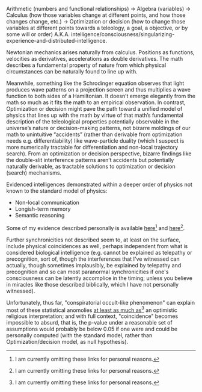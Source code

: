 Arithmetic (numbers and functional relationships) $\rightarrow$ Algebra (variables) $\rightarrow$ Calculus (how those variables change at different points, and how those changes change, etc.) $\rightarrow$ Optimization or decision (how to change those variables at different points towards a teleology, a goal, a objective, or by some will or order) A.K.A. intelligence/consciousness/singularizing-experience-and-distributed-intelligence. 

Newtonian mechanics arises naturally from calculus. Positions as functions, velocities as derivatives, accelerations as double derivatives. The math describes a fundamental property of nature from which physical circumstances can be naturally found to line up with. 

Meanwhile, something like the Schrodinger equation observes that light produces wave patterns on a projection screen and thus multiplies a wave function to both sides of a Hamiltonian. It doesn’t emerge elegantly from the math so much as it fits the math to an empirical observation. In contrast, Optimization or decision might pave the path toward a unified model of physics that lines up with the math by virtue of that math’s fundamental description of the teleological properties potentially observable in the universe’s nature or decision-making patterns, not bizarre moldings of our math to unintuitive “accidents” (rather than derivable from optimization needs e.g. differentiability) like wave-particle duality (which I suspect is more numerically tractable for differentiation and non-local trajectory search). From an optimization or decision perspective, bizarre findings like the double-slit interference patterns aren’t accidents but potentially naturally derivable, as tractable solutions to optimization or decision (search) mechanisms. 

Evidenced intelligences demonstrated within a deeper order of physics not known to the standard model of physics:
- Non-local communication
- Longish-term memory
- Semantic reasoning 

Some of my evidence described personally is available [here]()[^1] and [here]()[^1]. 

Further synchronicities not described seem to, at least on the surface, include physical coincidences as well, perhaps independent from what is considered biological intelligence (e.g. cannot be explained as telepathy or precognition, sort of, though the interferences that I've witnessed can actually, though sometimes implausibly, be explained by telepathy and precognition and so can most paranormal synchronicities if one's consciousness can be latently accomplice in the timing; unless you believe in miracles like those described biblically, which I have not personally witnessed).

Unfortunately, thus far, "conspiratorial occult-like phenomenon" can explain most of these statistical anomolies [at least as much as]()[^1] an optimistic religious interpretation; and with full context, "coincidence" becomes impossible to absurd, that is, the p-value under a reasonable set of assumptions would probably be below 0.05 if one were and could be personally computed (with the standard model, rather than Optimization/decision model, as null hypothesis).

[^1]: I am currently omitting these links for personal reasons.
